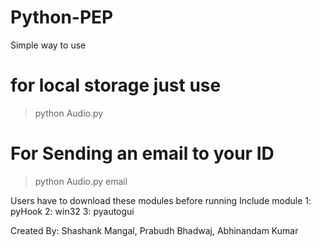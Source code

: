 # Python-PEP

Simple way to use

# for local storage just use
> python Audio.py


# For Sending an email to your ID
> python Audio.py email

Users have to download these modules before running
Include module
1: pyHook
2: win32
3: pyautogui

Created By: Shashank Mangal, Prabudh Bhadwaj, Abhinandam Kumar
